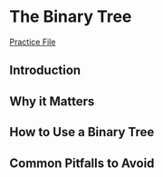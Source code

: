 # The Binary Tree

[Practice File](https://github.com/Zachary-P-Newby/Python/blob/Programming-With-Data-Structures-Fall-2023/data_structure_tutorials/trees_practice.py)

## Introduction

## Why it Matters

## How to Use a Binary Tree

## Common Pitfalls to Avoid